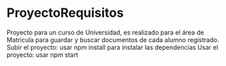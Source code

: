 # ProyectoRequisitos
Proyecto para un curso de Universidad, es realizado para el área de Matricula para guardar y buscar documentos de cada alumno registrado.
 Subir el proyecto:
   usar npm install para instalar las dependencias
 Usar el proyecto:
   usar npm start